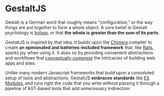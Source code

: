 # GestaltJS

Gestalt is a German word that roughly means "configuration," or the way things are put together to form a whole object. A core belief in Gestalt psychology is [holism](https://www.verywellmind.com/what-is-holism-4685432), or that **the whole is greater than the sum of its parts**. 

GestaltJS is inspired by that idea. It builds upon the [Chimera](https://github.com/gestaltjs/chimera) compiler to create **an opinionated and batteries-included framework** that, like [Rails](https://rubyonrails.org/), sparks joy when using it. It does so by providing convenient abstractions and workflows that [conceptually compress](https://m.signalvnoise.com/conceptual-compression-means-beginners-dont-need-to-know-sql-hallelujah/) the intricacies of building web apps and sites. 

Unlike many modern Javascript frameworks that build upon a convoluted setup of tools and abstractions, GestaltJS **embraces standards** like [ES Modules](https://developer.mozilla.org/en-US/docs/Web/JavaScript/Guide/Modules), and runs right the code that you write without passing it through a pipeline of AST-based tools that add unnecessary indirection.
